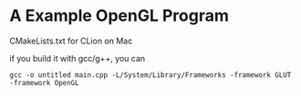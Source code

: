 # A Example OpenGL Program

CMakeLists.txt for CLion on Mac

if you build it with gcc/g++, you can 


```shell
gcc -o untitled main.cpp -L/System/Library/Frameworks -framework GLUT -framework OpenGL
```
